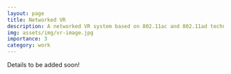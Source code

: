 ```yaml
---
layout: page
title: Networked VR
description: A networked VR system based on 802.11ac and 802.11ad technologies that involves user location prediction, human pose estimatio, radio keep-alive mechanisms, and other features to schedules VR content among ac and ad paths
img: assets/img/vr-image.jpg
importance: 3
category: work
---
```


Details to be added soon!
